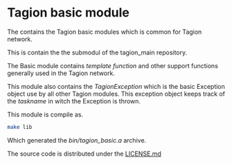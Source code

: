 # Tagion basic module
The contains the Tagion basic modules which is common for Tagion network.

This is contain the the submodul of the tagion_main repository.



The Basic module contains *template function* and other support functions generally used in the Tagion network.

This module also contains the *TagionException* which is the basic Exception object use by all other Tagion modules. This exception object keeps track of the *taskname* in witch the Exception is thrown. 



This module is compile as.

```bash
make lib
```

Which generated the *bin/tagion_basic.a* archive.

The source code is distributed under the [LICENSE.md]()

